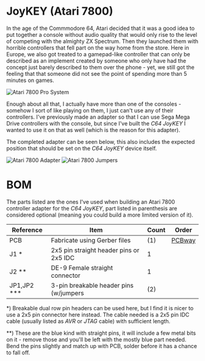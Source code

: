# JoyKEY (Atari 7800)

In the age of the Commmodore 64, Atari decided that it was a good idea to put together a console without audio quality that would only rise to the level of competing with the almighty ZX Spectrum. Then they launched them with horrible controllers that fell part on the way home from the store. Here in Europe, we also got treated to a gamepad-like controller that can only be described as an implement created by someone who only have had the concept just barely described to them over the phone - yet, we still got the feeling that that someone did not see the point of spending more than 5 minutes on games.

![Atari 7800 Pro System](https://github.com/tebl/C64-JoyKEY/raw/main/gallery/a7800_system.jpg)

Enough about all that, I actually have more than one of the consoles - somehow I sort of like playing on them, I just can't use any of their controllers. I've previously made an adapter so that I can use Sega Mega Drive controllers with the console, but since I've built the *C64 JoyKEY* I wanted to use it on that as well (which is the reason for this adapter).

The completed adapter can be seen below, this also includes the expected position that should be set on the *C64 JoyKEY* device itself.

![Atari 7800 Adapter](https://github.com/tebl/C64-JoyKEY/raw/main/gallery/a7800_adapter.jpg)
![Atari 7800 Jumpers](https://github.com/tebl/C64-JoyKEY/raw/main/gallery/a7800_jumpers.jpg)

# BOM
The parts listed are the ones I've used when building an Atari 7800 controller adapter for the *C64 JoyKEY*, part listed in parenthesis are considered optional (meaning you could build a more limited version of it). 

| Reference     | Item                                      | Count | Order   |
| ------------- | ----------------------------------------- | ----- | ------- |
| PCB           | Fabricate using Gerber files              |    (1)| [PCBway](https://www.pcbway.com/project/shareproject/C64_JoyKEY__Atari_7800_adapter_.html)
| J1 *          | 2x5 pin straight header pins or 2x5 IDC   |     1 |
| J2 **         | DE-9 Female straight connector            |     1 |
| JP1,JP2 ***   | 3-pin breakable header pins (w/jumpers    |    (2)|

*) Breakable dual row pin headers can be used here, but I find it is nicer to use a 2x5 pin connector here instead. The cable needed is a 2x5 pin IDC cable (usually listed as *AVR* or *JTAG* cable) with sufficient length.

**) These are the blue kind with straight pins, it will include a few metal bits on it - remove those and you'll be left with the mostly blue part needed. Bend the pins slightly and match up with PCB, solder before it has a chance to fall off.
